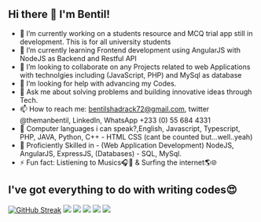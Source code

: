 ## Hi there 👋 I'm Bentil!

- 🔭 I’m currently working on a students resource and MCQ trial app still in development. This is for all university students
- 🌱 I’m currently learning Frontend development using AngularJS with NodeJS as Backend and Restful API
- 👯 I’m looking to collaborate on any Projects related to web Applications with technolgies including (JavaScript, PHP) and MySql as database
- 🤔 I’m looking for help with advancing my Codes.
- 💬 Ask me about solving problems and building innovative ideas through Tech.
- 📫 How to reach me: bentilshadrack72@gmail.com, twitter @themanbentil, LinkedIn, WhatsApp +233 (0) 55 684 4331
- 🦾 Computer languages i can speak?,English, Javascript, Typescript, PHP, JAVA, Python, C++ - HTML CSS (cant be counted but...well..yeah)
- 🌌 Proficiently Skilled in - (Web Application Development) NodeJS, AngularJS, ExpressJS, (Databases) - SQL, MySql.
- ⚡ Fun fact: Listiening to Musics🎧🎵 & Surfing the internet🌎🌐 


## **I've got everything to do with writing codes😍**
[![GitHub Streak](http://github-readme-streak-stats.herokuapp.com?user=qbentil&theme=dark&hide_border=true)](https://git.io/streak-stats) 
![](https://github-profile-summary-cards.vercel.app/api/cards/profile-details?username=qbentil&theme=github_dark)
![](https://github-profile-summary-cards.vercel.app/api/cards/repos-per-language?username=qbentil&theme=github_dark)
![](https://github-profile-summary-cards.vercel.app/api/cards/most-commit-language?username=qbentil&theme=github_dark)
![](https://github-profile-summary-cards.vercel.app/api/cards/stats?username=qbentil&theme=github_dark)
![](https://github-profile-summary-cards.vercel.app/api/cards/productive-time?username=qbentil&theme=github_light)
